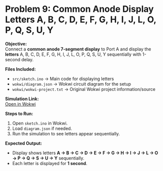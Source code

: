 # Problem 9: Common Anode Display Letters A, B, C, D, E, F, G, H, I, J, L, O, P, Q, S, U, Y

**Objective:**  
Connect a **common anode 7-segment display** to Port A and display the **letters** A, B, C, D, E, F, G, H, I, J, L, O, P, Q, S, U, Y sequentially with 1-second delay.

**Files Included:**  
- `src/sketch.ino` → Main code for displaying letters  
- `wokwi/diagram.json` → Wokwi circuit diagram for the setup  
- `wokwi/wokwi-project.txt` → Original Wokwi project information/source

**Simulation Link:**  
[Open in Wokwi](https://wokwi.com/projects/443766424093341697)

**Steps to Run:**  
1. Open `sketch.ino` in Wokwi.  
2. Load `diagram.json` if needed.  
3. Run the simulation to see letters appear sequentially.

**Expected Output:**  
- Display shows letters **A → B → C → D → E → F → G → H → I → J → L → O → P → Q → S → U → Y** sequentially.  
- Each letter is displayed for **1 second**.
